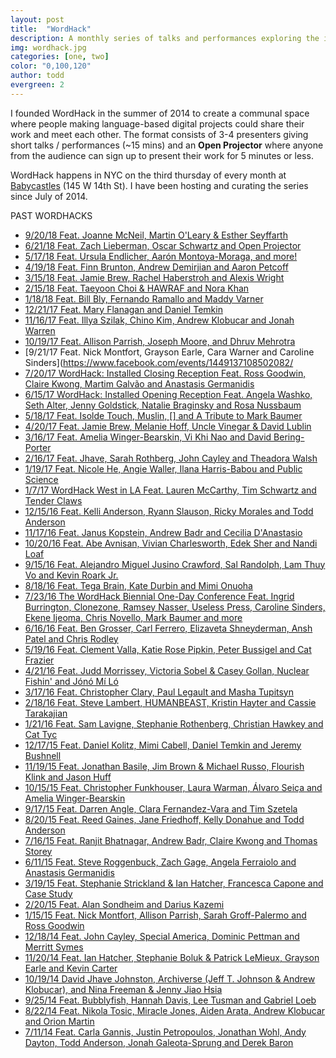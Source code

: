 ```yaml
---
layout: post
title:  "WordHack"
description: A monthly series of talks and performances exploring the intersection of language and technology at Babycastles in NYC that I founded and host.
img: wordhack.jpg
categories: [one, two]
color: "0,100,120"
author: todd
evergreen: 2
---
```


I founded WordHack in the summer of 2014 to create a communal space where people making language-based digital projects could share their work and meet each other. The format consists of 3-4 presenters giving short talks / performances (~15 mins) and an **Open Projector** where anyone from the audience can sign up to present their work for 5 minutes or less.

WordHack happens in NYC on the third thursday of every month at [Babycastles](http://babycastles.com) (145 W 14th St). I have been hosting and curating the series since July of 2014.

PAST WORDHACKS
- [9/20/18 Feat. Joanne McNeil, Martin O'Leary & Esther Seyffarth](https://www.facebook.com/events/713754025655700/)
- [6/21/18 Feat. Zach Lieberman, Oscar Schwartz and Open Projector](https://www.facebook.com/events/647270168957266/)
- [5/17/18 Feat. Ursula Endlicher, Aarón Montoya-Moraga, and more!](https://www.facebook.com/events/148845942635987/)
- [4/19/18 Feat. Finn Brunton, Andrew Demirjian and Aaron Petcoff](https://www.facebook.com/events/177904769597922/)
- [3/15/18 Feat. Jamie Brew, Rachel Haberstroh and Alexis Wright](https://www.facebook.com/events/1795879747381389/)
- [2/15/18 Feat. Taeyoon Choi & HAWRAF and Nora Khan](https://www.facebook.com/events/1761699120527873/)
- [1/18/18 Feat. Bill Bly, Fernando Ramallo and Maddy Varner](https://www.facebook.com/events/1976322879273152/)
- [12/21/17 Feat. Mary Flanagan and Daniel Temkin](https://www.facebook.com/events/901153206714792/)
- [11/16/17 Feat. Illya Szilak, Chino Kim, Andrew Klobucar and Jonah Warren](https://www.facebook.com/events/138485960239991/)
- [10/19/17 Feat. Allison Parrish, Joseph Moore, and Dhruv Mehrotra](https://www.facebook.com/events/1130829310381180/)
- [9/21/17 Feat. Nick Montfort, Grayson Earle, Cara Warner and Caroline Sinders](https://www.facebook.com/events/1449137108502082/
- [7/20/17 WordHack: Installed Closing Reception Feat. Ross Goodwin, Claire Kwong, Martim Galvão and Anastasis Germanidis](https://www.facebook.com/events/797450103754474/)
- [6/15/17 WordHack: Installed Opening Reception Feat. Angela Washko, Seth Alter, Jenny Goldstick, Natalie Braginsky and Rosa Nussbaum](https://www.facebook.com/events/331243147295118/)
- [5/18/17 Feat. Isolde Touch, Muslin, [] and A Tribute to Mark Baumer](https://www.facebook.com/events/405705919829170/)
- [4/20/17 Feat. Jamie Brew, Melanie Hoff, Uncle Vinegar & David Lublin](https://www.facebook.com/events/1414638155273866/)
- [3/16/17 Feat. Amelia Winger-Bearskin, Vi Khi Nao and David Bering-Porter](https://www.facebook.com/events/1013931788708240/)
- [2/16/17 Feat. Jhave, Sarah Rothberg, John Cayley and Theadora Walsh](https://www.facebook.com/events/1636334346670558/)
- [1/19/17 Feat. Nicole He, Angie Waller, Ilana Harris-Babou and Public Science](https://www.facebook.com/events/1765460560441734/)
- [1/7/17 WordHack West in LA Feat. Lauren McCarthy, Tim Schwartz and Tender Claws](https://www.facebook.com/events/170497000095615/)
- [12/15/16 Feat. Kelli Anderson, Ryann Slauson, Ricky Morales and Todd Anderson](https://www.facebook.com/events/354082391612205/)
- [11/17/16 Feat. Janus Kopstein, Andrew Badr and Cecilia D'Anastasio](https://www.facebook.com/events/1348210528523091/)
- [10/20/16 Feat. Abe Avnisan, Vivian Charlesworth, Edek Sher and Nandi Loaf](https://www.facebook.com/events/196256427471642/)
- [9/15/16 Feat. Alejandro Miguel Jusino Crawford, Sal Randolph, Lam Thuy Vo and Kevin Roark Jr.](https://www.facebook.com/events/1676029872716245/)
- [8/18/16 Feat. Tega Brain, Kate Durbin and Mimi Onuoha](https://www.facebook.com/events/1571932603111131/)
- [7/23/16 The WordHack Biennial One-Day Conference Feat. Ingrid Burrington, Clonezone, Ramsey Nasser, Useless Press, Caroline Sinders, Ekene Ijeoma, Chris Novello, Mark Baumer and more](https://www.facebook.com/events/1562525747385688/)
- [6/16/16 Feat. Ben Grosser, Carl Ferrero, Elizaveta Shneyderman, Ansh Patel and Chris Rodley](https://www.facebook.com/events/137936156615456/)
- [5/19/16 Feat. Clement Valla, Katie Rose Pipkin, Peter Bussigel and Cat Frazier](https://www.facebook.com/events/1178168905550699/)
- [4/21/16 Feat. Judd Morrissey, Victoria Sobel & Casey Gollan, Nuclear Fishin' and Jónó Mí Ló](https://www.facebook.com/events/1724929464415542/)
- [3/17/16 Feat. Christopher Clary, Paul Legault and Masha Tupitsyn](https://www.facebook.com/events/177642639283231/)
- [2/18/16 Feat. Steve Lambert, HUMANBEAST, Kristin Hayter and Cassie Tarakajian](https://www.facebook.com/events/174740289562055/)
- [1/21/16 Feat. Sam Lavigne, Stephanie Rothenberg, Christian Hawkey and Cat Tyc](https://www.facebook.com/events/1647939085471751/)
- [12/17/15 Feat. Daniel Kolitz, Mimi Cabell, Daniel Temkin and Jeremy Bushnell](https://www.facebook.com/events/198661763808371/)
- [11/19/15 Feat. Jonathan Basile, Jim Brown & Michael Russo, Flourish Klink and Jason Huff](https://www.facebook.com/events/701084330022525/)
- [10/15/15 Feat. Christopher Funkhouser, Laura Warman, Álvaro Seiça and Amelia Winger-Bearskin](https://www.facebook.com/events/995753600489468/)
- [9/17/15 Feat. Darren Angle, Clara Fernandez-Vara and Tim Szetela](https://www.facebook.com/events/175393149460645/)
- [8/20/15 Feat. Reed Gaines, Jane Friedhoff, Kelly Donahue and Todd Anderson](https://www.facebook.com/events/1613953192206065/)
- [7/16/15 Feat. Ranjit Bhatnagar, Andrew Badr, Claire Kwong and Thomas Storey](https://www.facebook.com/events/855508304542033/)
- [6/11/15 Feat. Steve Roggenbuck, Zach Gage, Angela Ferraiolo and Anastasis Germanidis](https://www.facebook.com/events/1619455494936880/)
- [3/19/15 Feat. Stephanie Strickland & Ian Hatcher, Francesca Capone and Case Study](https://www.facebook.com/events/745307942250509/)
- [2/20/15 Feat. Alan Sondheim and Darius Kazemi](https://www.facebook.com/events/1537176459865170/)
- [1/15/15 Feat. Nick Montfort, Allison Parrish, Sarah Groff-Palermo and Ross Goodwin](https://www.facebook.com/events/1537176459865170/)
- [12/18/14 Feat. John Cayley, Special America, Dominic Pettman and Merritt Symes](https://www.facebook.com/events/406156156201865/)
- [11/20/14 Feat. Ian Hatcher, Stephanie Boluk & Patrick LeMieux, Grayson Earle and Kevin Carter](https://www.facebook.com/events/1546474875585758/)
- [10/19/14 David Jhave Johnston, Archiverse (Jeff T. Johnson & Andrew Klobucar), and Nina Freeman & Jenny Jiao Hsia](https://www.facebook.com/events/708836872538337/)
- [9/25/14 Feat. Bubblyfish, Hannah Davis, Lee Tusman and Gabriel Loeb](https://www.facebook.com/events/1566033796958481/)
- [8/22/14 Feat. Nikola Tosic, Miracle Jones, Aiden Arata, Andrew Klobucar and Orion Martin](https://www.facebook.com/events/755620237833151/)
- [7/11/14 Feat. Carla Gannis, Justin Petropoulos, Jonathan Wohl, Andy Dayton, Todd Anderson, Jonah Galeota-Sprung and Derek Baron](https://www.facebook.com/events/667940996622631/)
